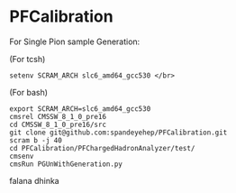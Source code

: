 # PFCalibration  
For Single Pion sample Generation:

(For tcsh)  
```
setenv SCRAM_ARCH slc6_amd64_gcc530 </br>
```
(For bash)
```
export SCRAM_ARCH=slc6_amd64_gcc530
cmsrel CMSSW_8_1_0_pre16
cd CMSSW_8_1_0_pre16/src
git clone git@github.com:spandeyehep/PFCalibration.git
scram b -j 40
cd PFCalibration/PFChargedHadronAnalyzer/test/
cmsenv
cmsRun PGUnWithGeneration.py
```
falana dhinka
